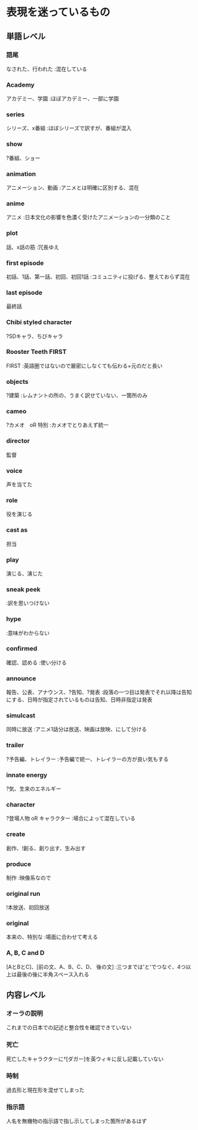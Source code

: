 # 表現を迷っているもの


## 単語レベル

### 語尾
なされた、行われた
:混在している

### Academy
アカデミー、学園
:ほぼアカデミー、一部に学園

### series
シリーズ、x番組
:ほぼシリーズで訳すが、番組が混入

### show
?番組、ショー

### animation
アニメーション、動画
:アニメとは明確に区別する、混在

### anime
アニメ
:日本文化の影響を色濃く受けたアニメーションの一分類のこと

### plot
話、x話の筋
:冗長ゆえ

### first episode
初話、1話、第一話、初回、初回1話
:コミュニティに投げる、整えておらず混在

### last episode
最終話

### Chibi styled character
?SDキャラ、ちびキャラ

### Rooster Teeth FIRST
FIRST
:英語圏ではないので厳密にしなくても伝わる+元のだと長い

### objects
?建築
:レムナントの所の、うまく訳せていない、一箇所のみ

### cameo
?カメオ　oR 特別
:カメオでとりあえず統一

### director
監督

### voice
声を当てた

### role
役を演じる

### cast as
担当

### play
演じる、演じた

### sneak peek
:訳を思いつけない

### hype
:意味がわからない

### confirmed
確認、認める
:使い分ける

### announce
報告、公表、アナウンス、?告知、?発表
:段落の一つ目は発表でそれ以降は告知にする、日時が指定されているものは告知、日時非指定は発表

### simulcast
同時に放送
:アニメ1話分は放送、映画は放映、にして分ける

### trailer
?予告編、トレイラー
:予告編で統一、トレイラーの方が良い気もする

### innate energy
?気、生来のエネルギー

### character
?登場人物 oR キャラクター
:場合によって混在している

### create
創作、!創る、創り出す、生み出す

### produce
制作
:映像系なので

### original run
!本放送、初回放送

### original
本来の、特別な
:場面に合わせて考える

### A, B, C and D
 [AとBとC]、[前の文、A、B、C、D、 後の文]
 :三つまでは'と'でつなぐ、4つ以上は最後の後に半角スペース入れる


## 内容レベル

### オーラの説明
これまでの日本での記述と整合性を確認できていない

### 死亡
死亡したキャラクターに†[ダガー]を英ウィキに反し記載していない

### 時制
過去形と現在形を混ぜてしまった

### 指示語
人名を無機物の指示語で指し示してしまった箇所があるはず
